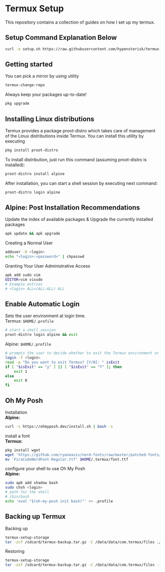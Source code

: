 # Termux Setup
This repository contains a collection of guides on how I set up my termux.

## Setup Command Explanation Below
```bash
curl -o setup.sh https://raw.githubusercontent.com/hypensterisk/termux-setup/main/setup.sh && chmod +x setup.sh && ./setup.sh && rm setup.sh
```

## Getting started
You can pick a mirror by using utility
```sh
termux-change-repo
```
Always keep your packages up-to-date!
```sh
pkg upgrade
```

## Installing Linux distributions
Termux provides a package proot-distro which takes care of management of the Linux distributions inside Termux. You can install this utility by executing
```sh
pkg install proot-distro
```
To install distribution, just run this command (assuming proot-distro is installed):
```sh
proot-distro install alpine
```
After installation, you can start a shell session by executing next command:
```sh
proot-distro login alpine
```

## Alpine: Post Installation Recommendations
Update the index of available packages & Upgrade the currently installed packages
```sh
apk update && apk upgrade
```
Creating a Normal User
```sh
adduser -D <login>
echo "<login>:<password>" | chpasswd
```
Granting Your User Administrative Access
```sh
apk add sudo vim
EDITOR=vim visudo
# Example entries
# <login> ALL=(ALL:ALL) ALL
```

## Enable Automatic Login
Sets the user environment at login time.\
Termux: `$HOME/.profile`
```sh
# start a shell session
proot-distro login alpine && exit
```
Alpine: `$HOME/.profile`
```sh
# prompts the user to decide whether to exit the Termux environment or not
login -f <login>
read -p "Do you want to exit Termux? [Y/N]: " isExit
if [ "$isExit" == "y" ] || [ "$isExit" == "Y" ]; then
    exit 1
else
    exit 0
fi
```

## Oh My Posh
Installation\
**Alpine:**
```sh
curl -s https://ohmyposh.dev/install.sh | bash -s
```
install a font\
**Termux:**
```sh
pkg install wget
wget 'https://github.com/ryanoasis/nerd-fonts/raw/master/patched-fonts/FiraCode/Regular/FiraCodeNerdFont-Regular.ttf'
mv 'FiraCodeNerdFont-Regular.ttf' $HOME/.termux/font.ttf
```
configure your shell to use Oh My Posh\
**Alpine:**
```sh
sudo apk add shadow bash
sudo chsh <login>
# path for the shell
# /bin/bash
echo 'eval "$(oh-my-posh init bash)"' >> .profile
```

## Backing up Termux
Backing up
```sh
termux-setup-storage
tar -zcf /sdcard/termux-backup.tar.gz -C /data/data/com.termux/files ./home ./usr
```
Restoring
```sh
termux-setup-storage
tar -zxf /sdcard/termux-backup.tar.gz -C /data/data/com.termux/files --recursive-unlink --preserve-permissions
```
